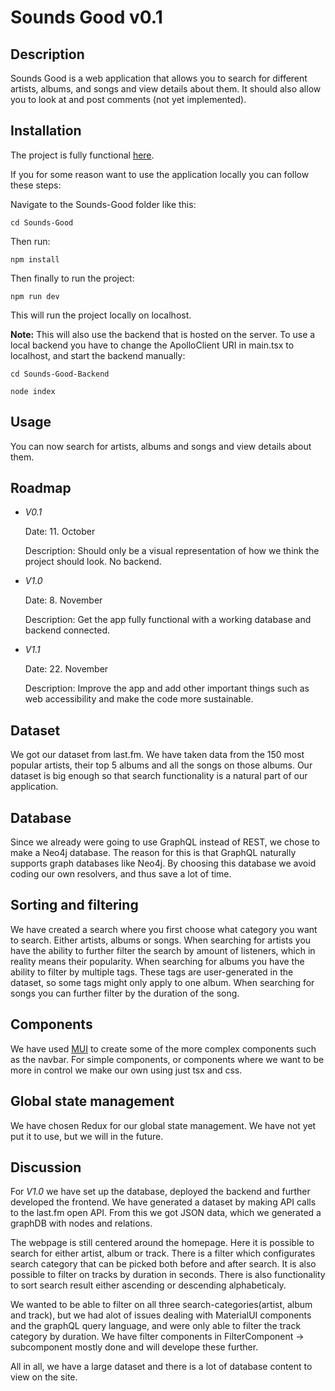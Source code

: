 # Sounds Good v0.1

## Description

Sounds Good is a web application that allows you to search for different artists, albums, and songs and view details about them. It should also allow you to look at and post comments (not yet implemented).

## Installation

The project is fully functional [here](http://it2810-23.idi.ntnu.no/project2).

If you for some reason want to use the application locally you can follow these steps:

Navigate to the Sounds-Good folder like this:

    cd Sounds-Good

Then run:

    npm install

Then finally to run the project:

    npm run dev

This will run the project locally on localhost.

**Note:** This will also use the backend that is hosted on the server. To use a local backend you have to change the ApolloClient URI in main.tsx to localhost, and start the backend manually:

    cd Sounds-Good-Backend

    node index

## Usage

You can now search for artists, albums and songs and view details about them.

## Roadmap

- _V0.1_

  Date: 11. October

  Description: Should only be a visual representation of how we think the project should look. No backend.

- _V1.0_

  Date: 8. November

  Description: Get the app fully functional with a working database and backend connected.

- _V1.1_

  Date: 22. November

  Description: Improve the app and add other important things such as web accessibility and make the code more sustainable.


## Dataset

We got our dataset from last.fm. We have taken data from the 150 most popular artists, their top 5 albums and all the songs on those albums. Our dataset is big enough so that search functionality is a natural part of our application.

## Database

Since we already were going to use GraphQL instead of REST, we chose to make a Neo4j database. The reason for this is that GraphQL naturally supports graph databases like Neo4j. By choosing this database we avoid coding our own resolvers, and thus save a lot of time.

## Sorting and filtering

We have created a search where you first choose what category you want to search. Either artists, albums or songs. When searching for artists you have the ability to further filter the search by amount of listeners, which in reality means their popularity. When searching for albums you have the ability to filter by multiple tags. These tags are user-generated in the dataset, so some tags might only apply to one album. When searching for songs you can further filter by the duration of the song.

## Components

We have used [MUI](https://mui.com) to create some of the more complex components such as the navbar. For simple components, or components where we want to be more in control we make our own using just tsx and css.

## Global state management

We have chosen Redux for our global state management. We have not yet put it to use, but we will in the future.

## Discussion

For _V1.0_ we have set up the database, deployed the backend and further developed the frontend. We have generated a dataset by making API calls to the last.fm open API. From this we got JSON data, which we generated a graphDB with nodes and relations.

The webpage is still centered around the homepage. Here it is possible to search for either artist, album or track. There is a filter which configurates search category that can be picked both before and after search. It is also possible to filter on tracks by duration in seconds. There is also functionality to sort search result either ascending or descending alphabeticaly. 

We wanted to be able to filter on all three search-categories(artist, album and track), but we had alot of issues dealing with MaterialUI components and the graphQL query language, and were only able to filter the track category by duration. We have filter components in FilterComponent -> subcomponent mostly done and will develope these further.

All in all, we have a large dataset and there is a lot of database content to view on the site. 
